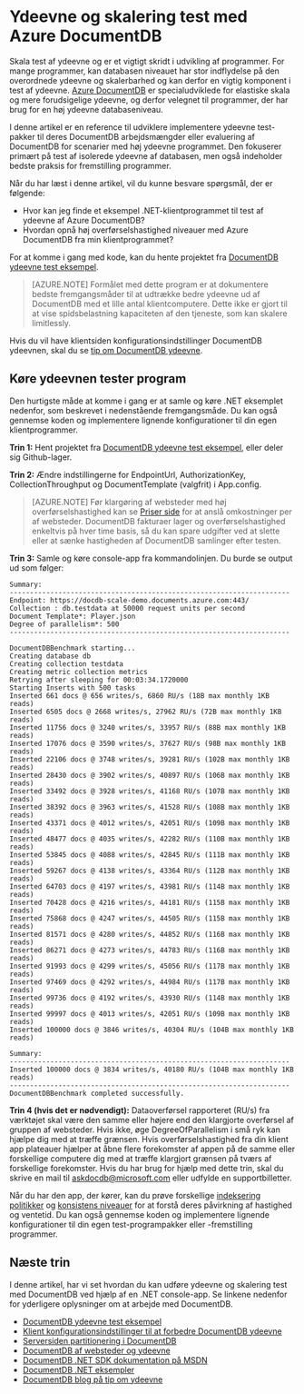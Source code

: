<properties 
    pageTitle="DocumentDB skala og test af ydeevne | Microsoft Azure" 
    description="Lær, hvordan du udfører skala og performance-test med Azure DocumentDB"
    keywords="Test af ydeevne"
    services="documentdb" 
    authors="arramac" 
    manager="jhubbard" 
    editor="" 
    documentationCenter=""/>

<tags 
    ms.service="documentdb" 
    ms.workload="data-services" 
    ms.tgt_pltfrm="na" 
    ms.devlang="na" 
    ms.topic="article" 
    ms.date="10/27/2016" 
    ms.author="arramac"/>

# <a name="performance-and-scale-testing-with-azure-documentdb"></a>Ydeevne og skalering test med Azure DocumentDB
Skala test af ydeevne og er et vigtigt skridt i udvikling af programmer. For mange programmer, kan databasen niveauet har stor indflydelse på den overordnede ydeevne og skalerbarhed og kan derfor en vigtig komponent i test af ydeevne. [Azure DocumentDB](https://azure.microsoft.com/services/documentdb/) er specialudviklede for elastiske skala og mere forudsigelige ydeevne, og derfor velegnet til programmer, der har brug for en høj ydeevne databaseniveau. 

I denne artikel er en reference til udviklere implementere ydeevne test-pakker til deres DocumentDB arbejdsmængder eller evaluering af DocumentDB for scenarier med høj ydeevne programmet. Den fokuserer primært på test af isolerede ydeevne af databasen, men også indeholder bedste praksis for fremstilling programmer.

Når du har læst i denne artikel, vil du kunne besvare spørgsmål, der er følgende:   

- Hvor kan jeg finde et eksempel .NET-klientprogrammet til test af ydeevne af Azure DocumentDB? 
- Hvordan opnå høj overførselshastighed niveauer med Azure DocumentDB fra min klientprogrammet?

For at komme i gang med kode, kan du hente projektet fra [DocumentDB ydeevne test eksempel](https://github.com/Azure/azure-documentdb-dotnet/tree/master/samples/documentdb-benchmark). 

> [AZURE.NOTE] Formålet med dette program er at dokumentere bedste fremgangsmåder til at udtrække bedre ydeevne ud af DocumentDB med et lille antal klientcomputere. Dette ikke er gjort til at vise spidsbelastning kapaciteten af den tjeneste, som kan skalere limitlessly.

Hvis du vil have klientsiden konfigurationsindstillinger DocumentDB ydeevnen, skal du se [tip om DocumentDB ydeevne](documentdb-performance-tips.md).

## <a name="run-the-performance-testing-application"></a>Køre ydeevnen tester program
Den hurtigste måde at komme i gang er at samle og køre .NET eksemplet nedenfor, som beskrevet i nedenstående fremgangsmåde. Du kan også gennemse koden og implementere lignende konfigurationer til din egen klientprogrammer.

**Trin 1:** Hent projektet fra [DocumentDB ydeevne test eksempel](https://github.com/Azure/azure-documentdb-dotnet/tree/master/samples/documentdb-benchmark), eller deler sig Github-lager.

**Trin 2:** Ændre indstillingerne for EndpointUrl, AuthorizationKey, CollectionThroughput og DocumentTemplate (valgfrit) i App.config.

> [AZURE.NOTE] Før klargøring af websteder med høj overførselshastighed kan se [Priser side](https://azure.microsoft.com/pricing/details/documentdb/) for at anslå omkostninger per af websteder. DocumentDB fakturaer lager og overførselshastighed enkeltvis på hver time basis, så du kan spare udgifter ved at slette eller at sænke hastigheden af DocumentDB samlinger efter testen.

**Trin 3:** Samle og køre console-app fra kommandolinjen. Du burde se output ud som følger:

    Summary:
    ---------------------------------------------------------------------
    Endpoint: https://docdb-scale-demo.documents.azure.com:443/
    Collection : db.testdata at 50000 request units per second
    Document Template*: Player.json
    Degree of parallelism*: 500
    ---------------------------------------------------------------------

    DocumentDBBenchmark starting...
    Creating database db
    Creating collection testdata
    Creating metric collection metrics
    Retrying after sleeping for 00:03:34.1720000
    Starting Inserts with 500 tasks
    Inserted 661 docs @ 656 writes/s, 6860 RU/s (18B max monthly 1KB reads)
    Inserted 6505 docs @ 2668 writes/s, 27962 RU/s (72B max monthly 1KB reads)
    Inserted 11756 docs @ 3240 writes/s, 33957 RU/s (88B max monthly 1KB reads)
    Inserted 17076 docs @ 3590 writes/s, 37627 RU/s (98B max monthly 1KB reads)
    Inserted 22106 docs @ 3748 writes/s, 39281 RU/s (102B max monthly 1KB reads)
    Inserted 28430 docs @ 3902 writes/s, 40897 RU/s (106B max monthly 1KB reads)
    Inserted 33492 docs @ 3928 writes/s, 41168 RU/s (107B max monthly 1KB reads)
    Inserted 38392 docs @ 3963 writes/s, 41528 RU/s (108B max monthly 1KB reads)
    Inserted 43371 docs @ 4012 writes/s, 42051 RU/s (109B max monthly 1KB reads)
    Inserted 48477 docs @ 4035 writes/s, 42282 RU/s (110B max monthly 1KB reads)
    Inserted 53845 docs @ 4088 writes/s, 42845 RU/s (111B max monthly 1KB reads)
    Inserted 59267 docs @ 4138 writes/s, 43364 RU/s (112B max monthly 1KB reads)
    Inserted 64703 docs @ 4197 writes/s, 43981 RU/s (114B max monthly 1KB reads)
    Inserted 70428 docs @ 4216 writes/s, 44181 RU/s (115B max monthly 1KB reads)
    Inserted 75868 docs @ 4247 writes/s, 44505 RU/s (115B max monthly 1KB reads)
    Inserted 81571 docs @ 4280 writes/s, 44852 RU/s (116B max monthly 1KB reads)
    Inserted 86271 docs @ 4273 writes/s, 44783 RU/s (116B max monthly 1KB reads)
    Inserted 91993 docs @ 4299 writes/s, 45056 RU/s (117B max monthly 1KB reads)
    Inserted 97469 docs @ 4292 writes/s, 44984 RU/s (117B max monthly 1KB reads)
    Inserted 99736 docs @ 4192 writes/s, 43930 RU/s (114B max monthly 1KB reads)
    Inserted 99997 docs @ 4013 writes/s, 42051 RU/s (109B max monthly 1KB reads)
    Inserted 100000 docs @ 3846 writes/s, 40304 RU/s (104B max monthly 1KB reads)

    Summary:
    ---------------------------------------------------------------------
    Inserted 100000 docs @ 3834 writes/s, 40180 RU/s (104B max monthly 1KB reads)
    ---------------------------------------------------------------------
    DocumentDBBenchmark completed successfully.


**Trin 4 (hvis det er nødvendigt):** Dataoverførsel rapporteret (RU/s) fra værktøjet skal være den samme eller højere end den klargjorte overførsel af gruppen af websteder. Hvis ikke, øge DegreeOfParallelism i små ryk kan hjælpe dig med at træffe grænsen. Hvis overførselshastighed fra din klient app plateauer hjælper at åbne flere forekomster af appen på de samme eller forskellige computere dig med at træffe klargjort grænsen på tværs af forskellige forekomster. Hvis du har brug for hjælp med dette trin, skal du skrive en mail til askdocdb@microsoft.com eller udfylde en supportbilletter.

Når du har den app, der kører, kan du prøve forskellige [indeksering politikker](documentdb-indexing-policies.md) og [konsistens niveauer](documentdb-consistency-levels.md) for at forstå deres påvirkning af hastighed og ventetid. Du kan også gennemse koden og implementere lignende konfigurationer til din egen test-programpakker eller -fremstilling programmer.

## <a name="next-steps"></a>Næste trin
I denne artikel, har vi set hvordan du kan udføre ydeevne og skalering test med DocumentDB ved hjælp af en .NET console-app. Se linkene nedenfor for yderligere oplysninger om at arbejde med DocumentDB.

* [DocumentDB ydeevne test eksempel](https://github.com/Azure/azure-documentdb-dotnet/tree/master/samples/documentdb-benchmark)
* [Klient konfigurationsindstillinger til at forbedre DocumentDB ydeevne](documentdb-performance-tips.md)
* [Serversiden partitionering i DocumentDB](documentdb-partition-data.md)
* [DocumentDB af websteder og ydeevne](documentdb-performance-levels.md)
* [DocumentDB .NET SDK dokumentation på MSDN](https://msdn.microsoft.com/library/azure/dn948556.aspx)
* [DocumentDB .NET eksempler](https://github.com/Azure/azure-documentdb-net)
* [DocumentDB blog på tip om ydeevne](https://azure.microsoft.com/blog/2015/01/20/performance-tips-for-azure-documentdb-part-1-2/)
